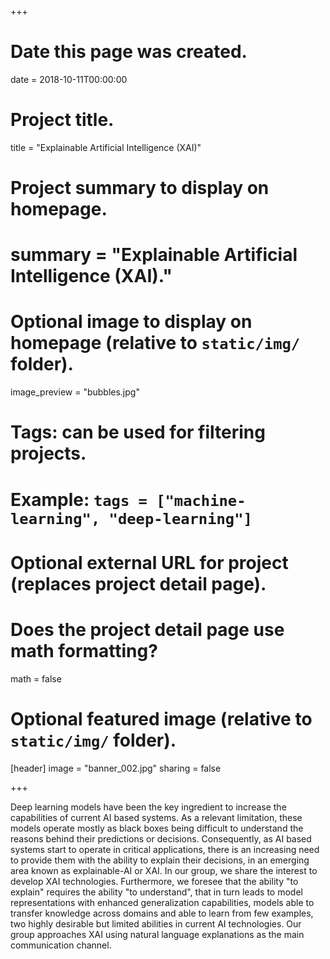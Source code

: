 +++
# Date this page was created.
date = 2018-10-11T00:00:00

# Project title.
title = "Explainable Artificial Intelligence (XAI)"

# Project summary to display on homepage.
# summary = "Explainable Artificial Intelligence (XAI)."

# Optional image to display on homepage (relative to `static/img/` folder).
image_preview = "bubbles.jpg"

# Tags: can be used for filtering projects.
# Example: `tags = ["machine-learning", "deep-learning"]`

# Optional external URL for project (replaces project detail page).

# Does the project detail page use math formatting?
math = false

# Optional featured image (relative to `static/img/` folder).
[header]
image = "banner_002.jpg"
sharing = false

+++

Deep learning models have been the key ingredient to increase the capabilities of current AI based systems. As a relevant limitation, these models operate mostly as black boxes being difficult to understand the reasons behind their predictions or decisions. Consequently, as AI based systems start to operate in critical applications, there is an increasing need to provide them with the ability to explain their decisions, in an emerging area known as explainable-AI or XAI. In our group, we share the interest to develop XAI technologies. Furthermore, we foresee that the ability "to explain" requires the ability "to understand", that in turn leads to model representations with enhanced generalization capabilities, models able to transfer knowledge across domains and able to learn from few examples, two highly desirable but limited abilities in current AI technologies. Our group approaches XAI using natural language explanations as the main communication channel.
